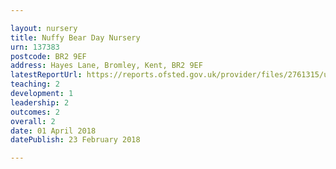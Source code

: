 ```yaml
---

layout: nursery
title: Nuffy Bear Day Nursery
urn: 137383
postcode: BR2 9EF
address: Hayes Lane, Bromley, Kent, BR2 9EF
latestReportUrl: https://reports.ofsted.gov.uk/provider/files/2761315/urn/137383.pdf
teaching: 2
development: 1
leadership: 2
outcomes: 2
overall: 2
date: 01 April 2018 
datePublish: 23 February 2018

---
```

